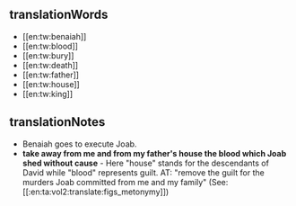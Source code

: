 ## translationWords

* [[en:tw:benaiah]]
* [[en:tw:blood]]
* [[en:tw:bury]]
* [[en:tw:death]]
* [[en:tw:father]]
* [[en:tw:house]]
* [[en:tw:king]]

## translationNotes

* Benaiah goes to execute Joab.
* **take away from me and from my father's house the blood which Joab shed without cause** - Here "house" stands for the descendants of David while "blood" represents guilt. AT: "remove the guilt for the murders Joab committed from me and my family" (See: [[:en:ta:vol2:translate:figs_metonymy]])
